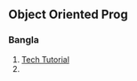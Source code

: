 ## Object Oriented Prog
### Bangla
1. [Tech Tutorial](https://www.youtube.com/watch?v=FhjH7c7ew5M&list=PLZqfLmSpFLS97eG9O4DKmFNL3S85AreNi)
2. 